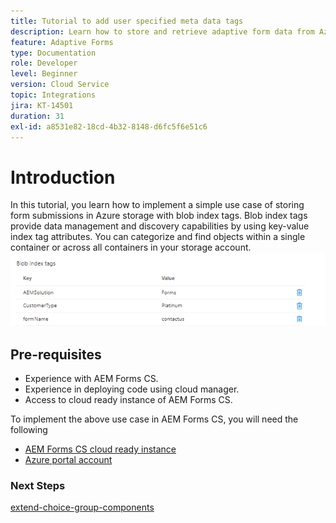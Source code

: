 ```yaml
---
title: Tutorial to add user specified meta data tags
description: Learn how to store and retrieve adaptive form data from Azure storage account.
feature: Adaptive Forms
type: Documentation
role: Developer
level: Beginner
version: Cloud Service
topic: Integrations
jira: KT-14501
duration: 31
exl-id: a8531e82-18cd-4b32-8148-d6fc5f6e51c6
---
```

# Introduction

In this tutorial, you learn how to implement a simple use case of storing form submissions in Azure storage with blob index tags. Blob index tags provide data management and discovery capabilities by using key-value index tag attributes. You can categorize and find objects within a single container or across all containers in your storage account.
![blob-index-tags](assets/blob-with-index-tags.png)

## Pre-requisites

* Experience with AEM Forms CS.
* Experience in deploying code using cloud manager.
* Access to cloud ready instance of AEM Forms CS.

To implement the above use case in AEM Forms CS, you will need the following

* [AEM Forms CS cloud ready instance](https://experienceleague.adobe.com/docs/experience-manager-learn/cloud-service/forms/developing-for-cloud-service/intellij-and-aem-sync.html?lang=en#set-up-aem-author-instance)
* [Azure portal account](https://portal.azure.com/)


### Next Steps

[extend-choice-group-components](./extend-choice-group-components.md)

